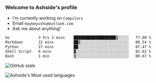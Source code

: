 ### Welcome to Ashside's profile

- I’m currently working on `Compilers`
- Email `maybeyushu@outlook.com`
- Ask me about anything!

<!--START_SECTION:waka-->

```txt
Go             3 hrs 3 mins    ███████████████████▒░░░░░   77.80 %
Markdown       22 mins         ██▒░░░░░░░░░░░░░░░░░░░░░░   09.54 %
Python         17 mins         ██░░░░░░░░░░░░░░░░░░░░░░░   07.47 %
Shell Script   6 mins          ▓░░░░░░░░░░░░░░░░░░░░░░░░   02.92 %
Bash           1 min           ▒░░░░░░░░░░░░░░░░░░░░░░░░   00.67 %
```

<!--END_SECTION:waka-->

![GitHub stats](https://github-readme-stats.vercel.app/api?username=Ashside)

![Ashside's Most used languages](https://github-readme-stats.vercel.app/api/top-langs/?username=Ashside&layout=compact&hide_border=true&langs_count=10)


